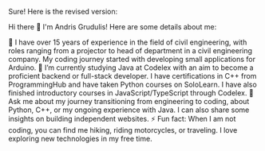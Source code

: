 
Sure! Here is the revised version:

Hi there 👋
I'm Andris Grudulis!
Here are some details about me:

🔭 I have over 15 years of experience in the field of civil engineering, with roles ranging from a projector to head of department in a civil engineering company. My coding journey started with developing small applications for Arduino.
🌱 I’m currently studying Java at Codelex with an aim to become a proficient backend or full-stack developer. I have certifications in C++ from ProgrammingHub and have taken Python courses on SoloLearn. I have also finished introductory courses in JavaScript/TypeScript through Codelex.
💬 Ask me about my journey transitioning from engineering to coding, about Python, C++, or my ongoing experience with Java. I can also share some insights on building independent websites.
⚡ Fun fact: When I am not coding, you can find me hiking, riding motorcycles, or traveling. I love exploring new technologies in my free time.
